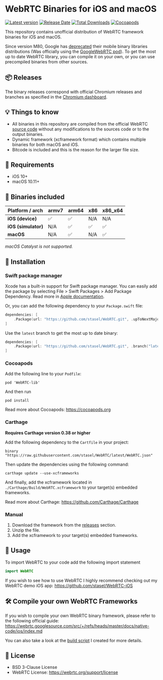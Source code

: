 # WebRTC Binaries for iOS and macOS
[![Latest version](https://img.shields.io/github/v/release/stasel/webrtc)](https://github.com/stasel/WebRTC/releases)
[![Release Date](https://img.shields.io/github/release-date/stasel/webrtc)](https://github.com/stasel/WebRTC/releases)
[![Total Downloads](https://img.shields.io/github/downloads/stasel/webrtc/total)](https://github.com/stasel/WebRTC/releases)
[![Cocoapods](https://img.shields.io/cocoapods/v/WebRTC-lib)](https://cocoapods.org/pods/WebRTC-lib)


This repository contains unofficial distribution of WebRTC framework binaries for iOS and macOS.

Since version M80, Google has [deprecated](https://groups.google.com/g/discuss-webrtc/c/Ozvbd0p7Q1Y/m/M4WN2cRKCwAJ?pli=1) their mobile binary libraries distributions (Was officially using the [GoogleWebRTC pod](https://cocoapods.org/pods/GoogleWebRTC)). To get the most up to date WebRTC library, you can compile it on your own, or you can use precompiled binaries from other sources.

## 📦 Releases
The binary releases correspond with official Chromium releases and branches as specified in the [Chromium dashboard](https://chromiumdash.appspot.com/branches).

## 💡 Things to know
* All binaries in this repository are compiled from the official WebRTC [source code](https://webrtc.googlesource.com/src/) without any modifications to the sources code or to the output binaries.
* Dynamic framework (xcframework format) which contains multiple binaries for both macOS and iOS.
* Bitcode is included and this is the reason for the larger file size.

## 📢 Requirements
* iOS 10+
* macOS 10.11+

## 📀 Binaries included
| **Platform / arch** | armv7 | arm64 | x86 | x86_x64 |
|---------------------|-------|-------|-----|---------|
| **iOS (device)**    |   ✅   |   ✅   | N/A |   N/A   |
| **iOS (simulator)** |  N/A  |   ✅   |  ✅  |    ✅    |
| **macOS**           |  N/A  |   ✅   | N/A |    ✅    |

*macOS Catalyst is not supported.*

## 🚚 Installation

### Swift package manager
Xcode has a built-in support for Swift package manager. You can easily add the package by selecting File > Swift Packages > Add Package Dependency. Read more in [Apple documentation](https://developer.apple.com/documentation/xcode/adding_package_dependencies_to_your_app).

Or, you can add the following dependency to your `Package.swift` file:
```swift
dependencies: [
    .Package(url: "https://github.com/stasel/WebRTC.git", .upToNextMajor("93.0.0"))
]
```

Use the `latest` branch to get the most up to date binary:

```swift
dependencies: [
    .Package(url: "https://github.com/stasel/WebRTC.git", .branch("latest"))
]
```

### Cocoapods
Add the following line to your `Podfile`:
```
pod 'WebRTC-lib'
```

And then run 
```
pod install
````
Read more about Cocoapods: https://cocoapods.org

### Carthage
**Requires Carthage version 0.38 or higher**

Add the following dependency to the `Cartfile` in your project:
```
binary "https://raw.githubusercontent.com/stasel/WebRTC/latest/WebRTC.json"
```
Then update the dependencies using the following command:
```
carthage update --use-xcframeworks
```
And finally, add the xcframework located in `./Carthage/Build/WebRTC.xcframework` to your target(s) embedded frameworks.

Read more about Carthage: https://github.com/Carthage/Carthage

### Manual
1. Download the framework from the [releases](https://github.com/stasel/WebRTC/releases) section.
2. Unzip the file.
3. Add the xcframework to your target(s) embedded frameworks.


## 👷 Usage
To import WebRTC to your code add the following import statement
```swift
import WebRTC
```

If you wish to see how to use WebRTC I highly recommend checking out my WebRTC demo iOS app: https://github.com/stasel/WebRTC-iOS


## 🛠 Compile your own WebRTC Frameworks
If you wish to compile your own WebRTC binary framework, please refer to the following official guide:
https://webrtc.googlesource.com/src/+/refs/heads/master/docs/native-code/ios/index.md

You can also take a look at the [build script](scripts/build.sh) I created for more details.

## 📃 License
* BSD 3-Clause License
* WebRTC License: https://webrtc.org/support/license
